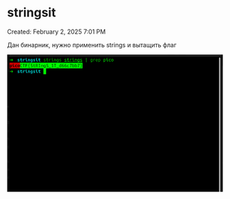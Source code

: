 # stringsit

Created: February 2, 2025 7:01 PM

Дан бинарник, нужно применить strings и вытащить флаг

![image.png](stringsit%2018e021737a8980b29b1af4fbc6cff70e/image.png)